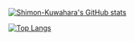 [![Shimon-Kuwahara's GitHub stats](tps://github-readme-stats.vercel.app/api?username=Shimon-Kuwahara&theme=vue-dark&show_icons=true)](https://github.com/Shimon-Kuwahara/github-readme-stats)

[![Top Langs](https://github-readme-stats.vercel.app/api/top-langs/?username=Shimon-Kuwahara&theme=vue-dark&show_icons=true&layout=compact)](https://github.com/Shimon-Kuwahara/github-readme-stats)
